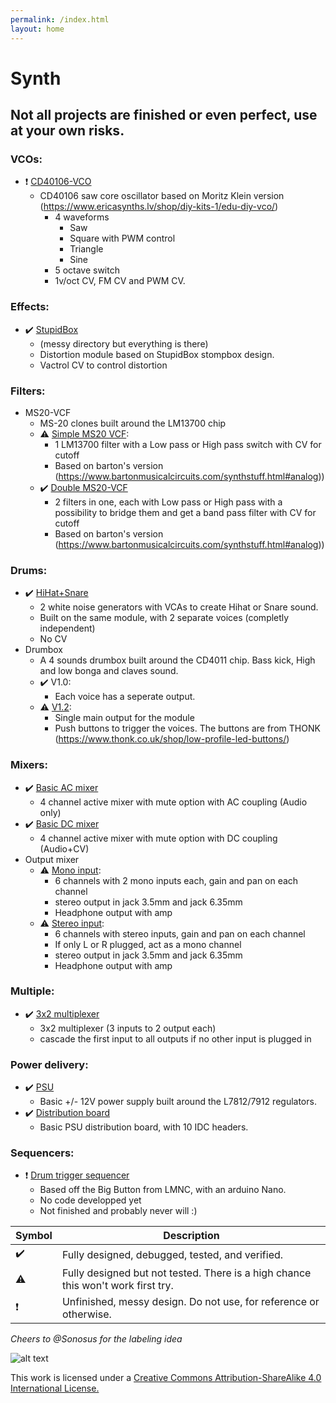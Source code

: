 ```yaml
---
permalink: /index.html
layout: home
---
```


# Synth

## Not all projects are finished or even perfect, use at your own risks.

### VCOs:

- :exclamation: [CD40106-VCO](vco/cd40106)
    - CD40106 saw core oscillator based on Moritz Klein version (https://www.ericasynths.lv/shop/diy-kits-1/edu-diy-vco/)
        - 4 waveforms
            - Saw
            - Square with PWM control
            - Triangle
            - Sine
        - 5 octave switch
        - 1v/oct CV, FM CV and PWM CV.

### Effects:

- :heavy_check_mark: [StupidBox](stupidbox)
    - (messy directory but everything is there)
    - Distortion module based on StupidBox stompbox design.
    - Vactrol CV to control distortion

### Filters:

- MS20-VCF
    - MS-20 clones built around the LM13700 chip
    - :warning: [Simple MS20 VCF](ms20_vcf/simple):
        - 1 LM13700 filter with a Low pass or High pass switch with CV for cutoff
        - Based on barton's version (https://www.bartonmusicalcircuits.com/synthstuff.html#analog))
    - :heavy_check_mark: [Double MS20-VCF](ms20_vcf/double)
        - 2 filters in one, each with Low pass or High pass with a possibility to bridge them and get a band pass filter with CV for cutoff
        - Based on barton's version (https://www.bartonmusicalcircuits.com/synthstuff.html#analog))

### Drums:

- :heavy_check_mark: [HiHat+Snare](hihat_snare/v1.1)
    - 2 white noise generators with VCAs to create Hihat or Snare sound.
    - Built on the same module, with 2 separate voices (completly independent)
    - No CV
- Drumbox
    - A 4 sounds drumbox built around the CD4011 chip. Bass kick, High and low bonga and claves sound.
    - :heavy_check_mark: V1.0:
        - Each voice has a seperate output.
    - :warning: [V1.2](drumbox/v1.1):
        - Single main output for the module
        - Push buttons to trigger the voices. The buttons are from THONK (https://www.thonk.co.uk/shop/low-profile-led-buttons/)

### Mixers:

- :heavy_check_mark: [Basic AC mixer](mixers/basic-ac-mixer)
    - 4 channel active mixer with mute option with AC coupling (Audio only)
- :heavy_check_mark: [Basic DC mixer](mixers/basic-dc-mixer)
    - 4 channel active mixer with mute option with DC coupling (Audio+CV)
- Output mixer
    - :warning: [Mono input](mixers/output-mixer/mono_input):
        - 6 channels with 2 mono inputs each, gain and pan on each channel
        - stereo output in jack 3.5mm and jack 6.35mm
        - Headphone output with amp
    - :warning: [Stereo input](mixers/output-mixer/stereo_input):
        - 6 channels with stereo inputs, gain and pan on each channel
        - If only L or R plugged, act as a mono channel
        - stereo output in jack 3.5mm and jack 6.35mm
        - Headphone output with amp

### Multiple:

- :heavy_check_mark: [3x2 multiplexer](multiplexer/3x2)
    - 3x2 multiplexer (3 inputs to 2 output each)
    - cascade the first input to all outputs if no other input is plugged in

### Power delivery:

- :heavy_check_mark:  [PSU](power_supply/psu)
    - Basic +/- 12V power supply built around the L7812/7912 regulators.
-  :heavy_check_mark:  [Distribution board](power_supply/distributionboard)
    - Basic PSU distribution board, with 10 IDC headers.

### Sequencers:

- :exclamation: [Drum trigger sequencer](trigger_sequencer)
    - Based off the Big Button from LMNC, with an arduino Nano.
    - No code developped yet
    - Not finished and probably never will :)

| Symbol | Description |
| ----------- | ----------- |
| :heavy_check_mark: | Fully designed, debugged, tested, and verified. |
| :warning: | Fully designed but not tested. There is a high chance this won't work first try. |
| :exclamation: | Unfinished, messy design. Do not use, for reference or otherwise. |

*Cheers to @Sonosus for the labeling idea*

![alt text](https://i.creativecommons.org/l/by-sa/4.0/88x31.png)

This work is licensed under a [Creative Commons Attribution-ShareAlike 4.0 International License.](http://creativecommons.org/licenses/by-sa/4.0/)
